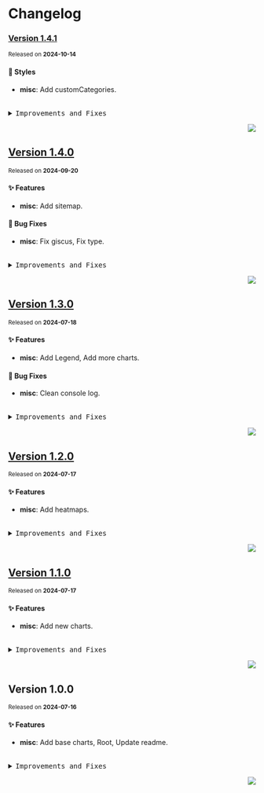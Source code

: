 <a name="readme-top"></a>

# Changelog

### [Version 1.4.1](https://github.com/lobehub/lobe-charts/compare/v1.4.0...v1.4.1)

<sup>Released on **2024-10-14**</sup>

#### 💄 Styles

- **misc**: Add customCategories.

<br/>

<details>
<summary><kbd>Improvements and Fixes</kbd></summary>

#### Styles

- **misc**: Add customCategories ([6c012c2](https://github.com/lobehub/lobe-charts/commit/6c012c2))

</details>

<div align="right">

[![](https://img.shields.io/badge/-BACK_TO_TOP-151515?style=flat-square)](#readme-top)

</div>

## [Version 1.4.0](https://github.com/lobehub/lobe-charts/compare/v1.3.0...v1.4.0)

<sup>Released on **2024-09-20**</sup>

#### ✨ Features

- **misc**: Add sitemap.

#### 🐛 Bug Fixes

- **misc**: Fix giscus, Fix type.

<br/>

<details>
<summary><kbd>Improvements and Fixes</kbd></summary>

#### What's improved

- **misc**: Add sitemap ([7c7273e](https://github.com/lobehub/lobe-charts/commit/7c7273e))

#### What's fixed

- **misc**: Fix giscus ([1fcbee2](https://github.com/lobehub/lobe-charts/commit/1fcbee2))
- **misc**: Fix type ([dfcb210](https://github.com/lobehub/lobe-charts/commit/dfcb210))

</details>

<div align="right">

[![](https://img.shields.io/badge/-BACK_TO_TOP-151515?style=flat-square)](#readme-top)

</div>

## [Version 1.3.0](https://github.com/lobehub/lobe-charts/compare/v1.2.0...v1.3.0)

<sup>Released on **2024-07-18**</sup>

#### ✨ Features

- **misc**: Add Legend, Add more charts.

#### 🐛 Bug Fixes

- **misc**: Clean console log.

<br/>

<details>
<summary><kbd>Improvements and Fixes</kbd></summary>

#### What's improved

- **misc**: Add Legend ([50e933c](https://github.com/lobehub/lobe-charts/commit/50e933c))
- **misc**: Add more charts ([668602d](https://github.com/lobehub/lobe-charts/commit/668602d))

#### What's fixed

- **misc**: Clean console log ([adce8db](https://github.com/lobehub/lobe-charts/commit/adce8db))

</details>

<div align="right">

[![](https://img.shields.io/badge/-BACK_TO_TOP-151515?style=flat-square)](#readme-top)

</div>

## [Version 1.2.0](https://github.com/lobehub/lobe-charts/compare/v1.1.0...v1.2.0)

<sup>Released on **2024-07-17**</sup>

#### ✨ Features

- **misc**: Add heatmaps.

<br/>

<details>
<summary><kbd>Improvements and Fixes</kbd></summary>

#### What's improved

- **misc**: Add heatmaps ([d95e9bf](https://github.com/lobehub/lobe-charts/commit/d95e9bf))

</details>

<div align="right">

[![](https://img.shields.io/badge/-BACK_TO_TOP-151515?style=flat-square)](#readme-top)

</div>

## [Version 1.1.0](https://github.com/lobehub/lobe-charts/compare/v1.0.0...v1.1.0)

<sup>Released on **2024-07-17**</sup>

#### ✨ Features

- **misc**: Add new charts.

<br/>

<details>
<summary><kbd>Improvements and Fixes</kbd></summary>

#### What's improved

- **misc**: Add new charts ([ecff501](https://github.com/lobehub/lobe-charts/commit/ecff501))

</details>

<div align="right">

[![](https://img.shields.io/badge/-BACK_TO_TOP-151515?style=flat-square)](#readme-top)

</div>

## Version 1.0.0

<sup>Released on **2024-07-16**</sup>

#### ✨ Features

- **misc**: Add base charts, Root, Update readme.

<br/>

<details>
<summary><kbd>Improvements and Fixes</kbd></summary>

#### What's improved

- **misc**: Add base charts ([c1c5a7d](https://github.com/lobehub/lobe-charts/commit/c1c5a7d))
- **misc**: Root ([c483aec](https://github.com/lobehub/lobe-charts/commit/c483aec))
- **misc**: Update readme ([4697c92](https://github.com/lobehub/lobe-charts/commit/4697c92))

</details>

<div align="right">

[![](https://img.shields.io/badge/-BACK_TO_TOP-151515?style=flat-square)](#readme-top)

</div>
